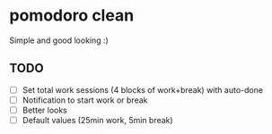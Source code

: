 # pomodoro clean
Simple and good looking :) 

## TODO
- [ ] Set total work sessions (4 blocks of work+break) with auto-done
- [ ] Notification to start work or break
- [ ] Better looks 
- [ ] Default values (25min work, 5min break)